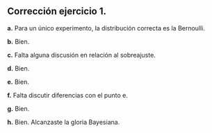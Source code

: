 ## Corrección ejercicio 1.

**a.** Para un único experimento, la distribución correcta es la Bernoulli.

**b.** Bien.

**c.** Falta alguna discusión en relación al sobreajuste.

**d.** Bien.

**e.** Bien.

**f.** Falta discutir diferencias con el punto e.

**g.** Bien.

**h.** Bien. Alcanzaste la gloria Bayesiana.

